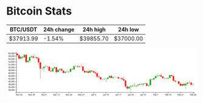 # Bitcoin Stats

BTC/USDT|24h change|24h high|24h low|
|---|---|---|---|
|$37913.99|-1.54%|$39855.70|$37000.00|

<img src="./chart.svg">
